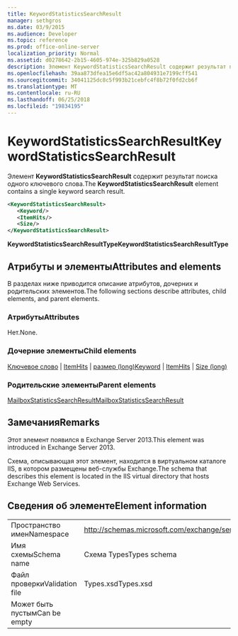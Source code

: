 ```yaml
---
title: KeywordStatisticsSearchResult
manager: sethgros
ms.date: 03/9/2015
ms.audience: Developer
ms.topic: reference
ms.prod: office-online-server
localization_priority: Normal
ms.assetid: d0278642-2b15-4605-974e-325b829a0528
description: Элемент KeywordStatisticsSearchResult содержит результат поиска одного ключевого слова.
ms.openlocfilehash: 39aa873dfea15e6df5ac42a804931e7199cff541
ms.sourcegitcommit: 34041125dc8c5f993b21cebfc4f8b72f0fd2cb6f
ms.translationtype: MT
ms.contentlocale: ru-RU
ms.lasthandoff: 06/25/2018
ms.locfileid: "19834195"
---
```

# <a name="keywordstatisticssearchresult"></a><span data-ttu-id="456ee-103">KeywordStatisticsSearchResult</span><span class="sxs-lookup"><span data-stu-id="456ee-103">KeywordStatisticsSearchResult</span></span>

<span data-ttu-id="456ee-104">Элемент **KeywordStatisticsSearchResult** содержит результат поиска одного ключевого слова.</span><span class="sxs-lookup"><span data-stu-id="456ee-104">The **KeywordStatisticsSearchResult** element contains a single keyword search result.</span></span> 
  

  
```XML
<KeywordStatisticsSearchResult>
   <Keyword/>
   <ItemHits/>
   <Size/>
</KeywordStatisticsSearchResult>
```

 <span data-ttu-id="456ee-105">**KeywordStatisticsSearchResultType**</span><span class="sxs-lookup"><span data-stu-id="456ee-105">**KeywordStatisticsSearchResultType**</span></span>
## <a name="attributes-and-elements"></a><span data-ttu-id="456ee-106">Атрибуты и элементы</span><span class="sxs-lookup"><span data-stu-id="456ee-106">Attributes and elements</span></span>

<span data-ttu-id="456ee-107">В разделах ниже приводится описание атрибутов, дочерних и родительских элементов.</span><span class="sxs-lookup"><span data-stu-id="456ee-107">The following sections describe attributes, child elements, and parent elements.</span></span>
  
### <a name="attributes"></a><span data-ttu-id="456ee-108">Атрибуты</span><span class="sxs-lookup"><span data-stu-id="456ee-108">Attributes</span></span>

<span data-ttu-id="456ee-109">Нет.</span><span class="sxs-lookup"><span data-stu-id="456ee-109">None.</span></span>
  
### <a name="child-elements"></a><span data-ttu-id="456ee-110">Дочерние элементы</span><span class="sxs-lookup"><span data-stu-id="456ee-110">Child elements</span></span>

<span data-ttu-id="456ee-111">[Ключевое слово](keyword.md) | [ItemHits](itemhits.md) | [размер (long)](size-long.md)</span><span class="sxs-lookup"><span data-stu-id="456ee-111">[Keyword](keyword.md) | [ItemHits](itemhits.md) | [Size (long)](size-long.md)</span></span>
  
### <a name="parent-elements"></a><span data-ttu-id="456ee-112">Родительские элементы</span><span class="sxs-lookup"><span data-stu-id="456ee-112">Parent elements</span></span>

[<span data-ttu-id="456ee-113">MailboxStatisticsSearchResult</span><span class="sxs-lookup"><span data-stu-id="456ee-113">MailboxStatisticsSearchResult</span></span>](mailboxstatisticssearchresult.md)
  
## <a name="remarks"></a><span data-ttu-id="456ee-114">Замечания</span><span class="sxs-lookup"><span data-stu-id="456ee-114">Remarks</span></span>

<span data-ttu-id="456ee-115">Этот элемент появился в Exchange Server 2013.</span><span class="sxs-lookup"><span data-stu-id="456ee-115">This element was introduced in Exchange Server 2013.</span></span>
  
<span data-ttu-id="456ee-116">Схема, описывающая этот элемент, находится в виртуальном каталоге IIS, в котором размещены веб-службы Exchange.</span><span class="sxs-lookup"><span data-stu-id="456ee-116">The schema that describes this element is located in the IIS virtual directory that hosts Exchange Web Services.</span></span>
  
## <a name="element-information"></a><span data-ttu-id="456ee-117">Сведения об элементе</span><span class="sxs-lookup"><span data-stu-id="456ee-117">Element information</span></span>

|||
|:-----|:-----|
|<span data-ttu-id="456ee-118">Пространство имен</span><span class="sxs-lookup"><span data-stu-id="456ee-118">Namespace</span></span>  <br/> |http://schemas.microsoft.com/exchange/services/2006/types  <br/> |
|<span data-ttu-id="456ee-119">Имя схемы</span><span class="sxs-lookup"><span data-stu-id="456ee-119">Schema name</span></span>  <br/> |<span data-ttu-id="456ee-120">Схема Types</span><span class="sxs-lookup"><span data-stu-id="456ee-120">Types schema</span></span>  <br/> |
|<span data-ttu-id="456ee-121">Файл проверки</span><span class="sxs-lookup"><span data-stu-id="456ee-121">Validation file</span></span>  <br/> |<span data-ttu-id="456ee-122">Types.xsd</span><span class="sxs-lookup"><span data-stu-id="456ee-122">Types.xsd</span></span>  <br/> |
|<span data-ttu-id="456ee-123">Может быть пустым</span><span class="sxs-lookup"><span data-stu-id="456ee-123">Can be empty</span></span>  <br/> ||
   

